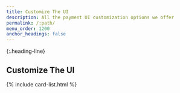 ```yaml
---
title: Customize The UI
description: All the payment UI customization options we offer
permalink: /:path/
menu_order: 1200
anchor_headings: false
---
```


{:.heading-line}

## Customize The UI

{% include card-list.html %}

